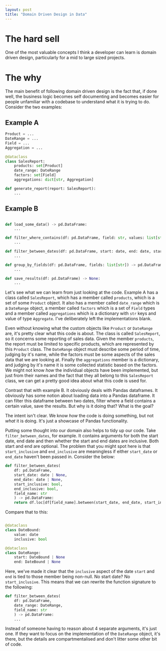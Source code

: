 ```yaml
---
layout: post
title: "Domain Driven Design in Data"
---
```


# The hard sell
One of the most valuable concepts I think a developer can learn is domain driven design, particularly for a mid to large sized projects.

# The why
The main benefit of following domain driven design is the fact that, if done well, the business logic becomes self documenting and becomes easier for people unfamiliar with a codebase to understand what it is trying to do. Consider the two examples:

## Example A

```python
Product = ...
DateRange = ...
Field = ...
Aggregation = ...

@dataclass
class SalesReport:
    products: set[Product]
    date_range: DateRange
    factors: set[Field]
    aggregations: dict[str, Aggregation]

def generate_report(report: SalesReport):
    ...
```

## Example B

```python

def load_some_data() -> pd.DataFrame:
    ...

def filter_where_contains(df: pd.DataFrame, field: str, values: list[str]) -> pd.DataFrame:
    ...

def filter_between_dates(df: pd.DataFrame, start: date, end: date, start_inclusive: bool, end_inclusive: bool, field_name: str) -> pd.DataFrame:
    ...

def group_by_fields(df: pd.DataFrame, fields: list[str]) -> pd.DataFrame:
    ...

def save_results(df: pd.DataFrame) -> None:
    ...
```

Let's see what we can learn from just looking at the code. Example A has a class called `SalesReport`, which has a member called `products`, which is a set of some `Product` object. It also has a member called `date_range` which is a `DateRange` object, a member called `factors` which is a set of `Field` types and a member called `aggregations` which is a dictionary with `str` keys and value of type `Aggregate`. I've deliberately left the implementations blank.

Even without knowing what the custom objects like `Product` or `DateRange` are, it's pretty clear what this code is about. The class is called `SalesReport`, so it concerns some reporting of sales data. Given the member `products`, the report must be limited to specific products, which are represented by this `Product` class. The `DateRange` object must describe some period of time, judging by it's name, while the factors must be some aspects of the sales data that we are looking at. Finally the `aggregations` member is a dictionary, and judging by it's name it is some collected statistic based on the factors. We might not know _how_ the individual objects have been implemented, but just from their names and the fact that they all belong to this `SalesReport` class, we can get a pretty good idea about what this code is used for.

Contrast that with example B. It obviously deals with Pandas dataframes. It obviously has some notion about loading data into a Pandas dataframe. It can filter this dataframe between two dates, filter where a field contains a certain value, save the results. But why is it doing that? What is the goal?

The intent isn't clear. We know _how_ the code is doing something, but not _what_ it is doing. It's just a showcase of Pandas functionality.

Putting some thought into our domain also helps to tidy up our code. Take `filter_between_dates`, for example. It contains arguments for both the start date, end date and then whether the start and end dates are inclusive. Both start and end are optional. The problem that you might spot here is that `start_inclusive` and `end_inclusive` are meaningless if either `start_date` or `end_date` haven't been passed in. Consider the below:

```python
def filter_between_dates(
    df: pd.DataFrame,
    start_date: date | None,
    end_date: date | None,
    start_inclusive: bool,
    end_inclusive: bool,
    field_name: str
    ) -> pd.DataFrame:
    return df.loc[df[field_name].between(start_date, end_date, start_inclusive, end_inclusive)]
```

Compare that to this:

```python

@dataclass
class DateBound:
    value: date
    inclusive: bool

@dataclass
class DateRange:
    start: DateBound | None
    end: DateBound | None
```

Here, we've made it clear that the `inclusive` aspect of the date `start` and `end` is tied to those member being non-null. No start date? No `start_inclusive`. This means that we can rewrite the function signature to the following:

```python
def filter_between_dates(
    df: pd.DataFrame,
    date_range: DateRange,
    field_name: str
    ) -> pd.DataFrame:
    ...
```

Instead of someone having to reason about 4 separate arguments, it's just one. If they want to focus on the implementation of the `DateRange` object, it's there, but the details are compartmentalised and don't litter some other bit of code.
